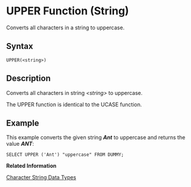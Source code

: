 <!-- loio20f4ef8775191014bb2d94bbf2fe50d7 -->

# UPPER Function \(String\)

Converts all characters in a string to uppercase.



<a name="loio20f4ef8775191014bb2d94bbf2fe50d7__sql_function_upper_1sql_function_upper_syntax"/>

## Syntax

```
UPPER(<string>)
```



<a name="loio20f4ef8775191014bb2d94bbf2fe50d7__sql_function_upper_1sql_function_upper_description"/>

## Description

Converts all characters in string *<string\>* to uppercase.

The UPPER function is identical to the UCASE function.



<a name="loio20f4ef8775191014bb2d94bbf2fe50d7__sql_function_upper_1sql_function_upper_examples"/>

## Example

This example converts the given string ***Ant*** to uppercase and returns the value ***ANT***:

```
SELECT UPPER ('Ant') "uppercase" FROM DUMMY;
```

**Related Information**  


[Character String Data Types](../character-string-data-types-a33f788.md "Character string data types are used to store values that contain character strings.")

